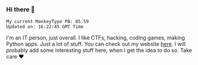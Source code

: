 ### Hi there 👋
<!-- PB START -->
```
My current MonkeyType PB: 85.59
Updated on: 16:22:45 GMT Time
```
<!-- PB END -->
I'm an IT person, just overall. I like CTFs, hacking, coding games, making Python apps. Just a lot of stuff.
You can check out my website [here](https://skill3472.github.io/).
I will probably add some interesting stuff here, when I get the idea to do so. Take care ❤️
